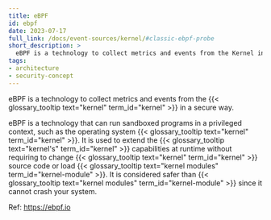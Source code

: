 ```yaml
---
title: eBPF
id: ebpf
date: 2023-07-17
full_link: /docs/event-sources/kernel/#classic-ebpf-probe
short_description: >
  eBPF is a technology to collect metrics and events from the Kernel in a secure way.
tags:
- architecture
- security-concept
---
```

eBPF is a technology to collect metrics and events from the {{< glossary_tooltip text="kernel" term_id="kernel" >}} in a secure way.

<!--more-->
eBPF is a technology that can run sandboxed programs in a privileged context, such as the operating system {{< glossary_tooltip text="kernel" term_id="kernel" >}}. It is used to extend the {{< glossary_tooltip text="kernel's" term_id="kernel" >}} capabilities at runtime without requiring to change {{< glossary_tooltip text="kernel" term_id="kernel" >}} source code or load {{< glossary_tooltip text="kernel modules" term_id="kernel-module" >}}. It is considered safer than {{< glossary_tooltip text="kernel modules" term_id="kernel-module" >}} since it cannot crash your system.

Ref: https://ebpf.io

